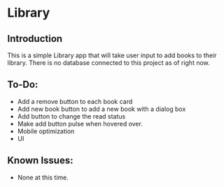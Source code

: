 # Library

## Introduction

This is a simple Library app that will take user input to add books to their library. There is no database connected to this project as of right now.

## To-Do:

- Add a remove button to each book card
- Add new book button to add a new book with a dialog box
- Add button to change the read status
- Make add button pulse when hovered over.
- Mobile optimization
- UI

## Known Issues:

- None at this time.
